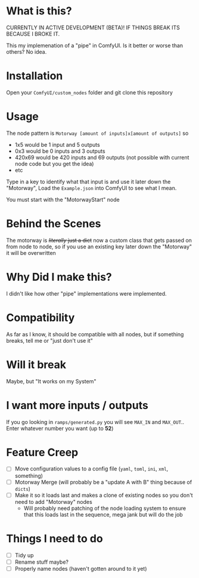 # What is this?

CURRENTLY IN ACTIVE DEVELOPMENT (BETA)! IF THINGS BREAK ITS BECAUSE I BROKE IT.

This my implemenation of a "pipe" in ComfyUI. Is it better or worse than others? No idea.

# Installation
Open your `ComfyUI/custom_nodes` folder and git clone this repository

# Usage
The node pattern is `Motorway [amount of inputs]x[amount of outputs]` so
* 1x5 would be 1 input and 5 outputs
* 0x3 would be 0 inputs and 3 outputs
* 420x69 would be 420 inputs and 69 outputs (not possible with current node code but you get the idea)
* etc

Type in a key to identify what that input is and use it later down the "Motorway", Load the `Example.json` into ComfyUI to see what I mean.

You must start with the "MotorwayStart" node

# Behind the Scenes
The motorway is ~~*literally* just a dict~~ now a custom class that gets passed on from node to node, so if you use an existing key later down the "Motorway" it will be overwritten

# Why Did I make this?
I didn't like how other "pipe" implementations were implemented.

# Compatibility

As far as I know, it should be compatible with all nodes, but if something breaks, tell me or "just don't use it"

# Will it break

Maybe, but "It works on my System"

# I want more inputs / outputs

If you go looking in `ramps/generated.py` you will see `MAX_IN` and `MAX_OUT`.. Enter whatever number you want (up to __52__)

# Feature Creep
* [ ] Move configuration values to a config file (`yaml`, `toml`, `ini`, `xml`, something)
* [ ] Motorway Merge (will probably be a "update A with B" thing because of `dicts`)
* [ ] Make it so it loads last and makes a clone of existing nodes so you don't need to add "Motorway" nodes
  * Will probably need patching of the node loading system to ensure that this loads last in the sequence, mega jank but will do the job

# Things I need to do
* [ ] Tidy up
* [ ] Rename stuff maybe?
* [ ] Properly name nodes (haven't gotten around to it yet)